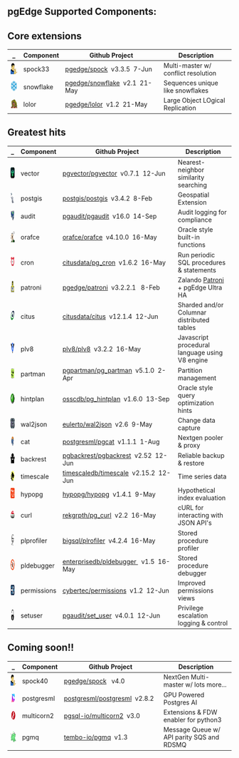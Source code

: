 
## pgEdge Supported Components:

## Core extensions
_ |Component|Github Project|Description
---|---|---|---|
<img src=img/spock33.png height=25 width=25> | spock33 | [pgedge/spock](https://github.com/pgedge/spock/tags)&nbsp;&nbsp;v3.3.5&nbsp;&nbsp;7-Jun | Multi-master w/ conflict resolution
<img src=img/snowflake.png height=25 width=25> | snowflake | [pgedge/snowflake](https://github.com/pgedge/snowflake/tags)&nbsp;&nbsp;v2.1&nbsp;&nbsp;21-May | Sequences unique like snowflakes
<img src=img/lola.png height=20 width=25> | lolor | [pgedge/lolor](https://github.com/pgedge/lolor/tags)&nbsp;&nbsp;v1.2&nbsp;&nbsp;21-May | Large Object LOgical Replication

## Greatest hits

_ |Component|Github Project|Description
---|---|---|---|
<img src=img/vector.png height=25 width=25> | vector | [pgvector/pgvector](https://github.com/pgvector/pgvector/tags)&nbsp;&nbsp;v0.7.1&nbsp;&nbsp;12-Jun | Nearest-neighbor similarity searching
<img src=img/postgis.png height=25 width=25> | postgis | [postgis/postgis](https://github.com/postgis/postgis/tags)&nbsp;&nbsp;v3.4.2&nbsp;&nbsp;8-Feb | Geospatial Extension
<img src=img/pgaudit.png height=25 width=25> | audit | [pgaudit/pgaudit](https://github.com/pgaudit/pgaudit/tags)&nbsp;&nbsp;v16.0&nbsp;&nbsp;14-Sep | Audit logging for compliance
<img src=img/orafce.png height=25 width=25> | orafce | [orafce/orafce](https://github.com/orafce/orafce/tags)&nbsp;&nbsp;v4.10.0&nbsp;&nbsp;16-May | Oracle style built-in functions
<img src=img/cron.png height=25 width=25> | cron | [citusdata/pg_cron](https://github.com/citusdata/pg_cron/tags)&nbsp;&nbsp;v1.6.2&nbsp;&nbsp;16-May | Run periodic SQL procedures & statements
<img src=img/patroni.png height=25 width=25> | patroni | [pgedge/patroni](https://github.com/pgedge/pgedge-patroni/tags)&nbsp;&nbsp;v3.2.2.1 &nbsp;&nbsp;8-Feb | Zalando [Patroni](http:/github.com/zalando/patroni) + pgEdge Ultra HA
<img src=img/citus.png height=25 width=25> | citus  | [citusdata/citus](https://github.com/citusdata/citus/tags)&nbsp;&nbsp;v12.1.4&nbsp;&nbsp;12-Jun | Sharded and/or Columnar distributed tables
<img src=img/v8.png height=25 width=25> | plv8 | [plv8/plv8](https://github.com/plv8/plv8/tags)&nbsp;&nbsp;v3.2.2&nbsp;&nbsp;16-May | Javascript procedural language using V8 engine
<img src=img/partman.png height=25 width=25> | partman | [pgpartman/pg_partman](https://github.com/pgpartman/pg_partman/tags)&nbsp;&nbsp;v5.1.0&nbsp;&nbsp;2-Apr | Partition management
<img src=img/hintplan.png height=25 width=25> | hintplan | [osscdb/pg_hintplan](https://github.com/ossc-db/pg_hint_plan/tags)&nbsp;&nbsp;v1.6.0&nbsp;&nbsp;13-Sep | Oracle style query optimization hints
<img src=img/wal2json.png height=25 width=25> | wal2json | [eulerto/wal2json](https://github.com/eulerto/wal2json/tags)&nbsp;&nbsp;v2.6&nbsp;&nbsp;9-May | Change data capture
<img src=img/pgcat.png height=25 width=25> | cat | [postgresml/pgcat](https://github.com/postgresml/pgcat/tags)&nbsp;&nbsp;v1.1.1&nbsp;&nbsp;1-Aug | Nextgen pooler & proxy
<img src=img/backrest.png height=25 width=25> | backrest | [pgbackrest/pgbackrest](https://github.com/pgbackrest/pgbackrest/tags)&nbsp;&nbsp;v2.52&nbsp;&nbsp;12-Jun | Reliable backup & restore
<img src=img/timescaledb.png height=25 width=25> | timescale | [timescaledb/timescale](https://github.com/timescale/timescaledb/tags)&nbsp;&nbsp;v2.15.2&nbsp;&nbsp;12-Jun | Time series data
<img src=img/whatif.png height=25 width=25> | hypopg | [hypopg/hypopg](https://github.com/hypopg/hypopg/tags)&nbsp;&nbsp;v1.4.1&nbsp;&nbsp;9-May | Hypothetical index evaluation
<img src=img/curl.png height=20 width=25> | curl | [rekgrpth/pg_curl](https://github.com/RekGRpth/pg_curl)&nbsp;&nbsp;v2.2&nbsp;&nbsp;16-May | cURL for interacting with JSON API's
<img src=img/jan.png height=25 width=auto> | plprofiler | [bigsql/plrofiler](https://github.com/bigsql/plprofiler/tags)&nbsp;&nbsp;v4.2.4&nbsp;&nbsp;16-May | Stored procedure profiler 
<img src=img/debugger.png height=25 width=25> | pldebugger | [enterprisedb/pldebugger ](https://github.com/enterprisedb/pldebugger/tags)&nbsp;&nbsp;v1.5&nbsp;&nbsp;16-May | Stored procedure debugger
<img src=img/cybertec.png height=25 width=25> | permissions | [cybertec/permissions](https://github.com/cybertec-postgresql/pg_permissions/tags)&nbsp;&nbsp;v1.2&nbsp;&nbsp;12-Jun | Improved permissions views
<img src=img/setuser.png height=25 width=25> | setuser | [pgaudit/set_user](https://github.com/pgaudit/set_user/tags)&nbsp;&nbsp;v4.0.1&nbsp;&nbsp;12-Jun | Privilege escalation logging & control

## Coming soon!!

_ |Component|Github Project|Description
---|---|---|---|
<img src=img/spock40.png height=25 width=25> | spock40 | [pgedge/spock](https://github.com/pgedge/spock/tags)&nbsp;&nbsp; v4.0 | NextGen Multi-master w/ lots more...
<img src=img/postgresml.png height=25 width=25> | postgresml | [postgresml/postgresml](https://github.com/postgresml/postgresml/tags)&nbsp;&nbsp;v2.8.2&nbsp;&nbsp; | GPU Powered Postgres AI
<img src=img/multicorn.png height=25 width=25> | multicorn2 | [pgsql-io/multicorn2](https://github.com/pgsql-io/multicorn2/tags)&nbsp;&nbsp;v3.0&nbsp;&nbsp; | Extensions & FDW enabler for python3
<img src=img/pgmq.png height=25 width=25> | pgmq | [tembo-io/pgmq](https://github.com/tembo-io/pgmq/tags)&nbsp;&nbsp;v1.3 | Message Queue w/ API parity SQS and RDSMQ

